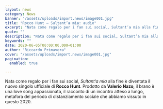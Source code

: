 ```yaml
---
layout: news
category: News
banner: "/assets/uploads/import.news/image001.jpg"
title: "Rocco Hunt – Sultant’a mia: audio"
excerpt: "Nata come regalo per i fan sui social, Sultant’a mia alla fine è diventata il nuovo singolo ufficiale di Rocco Hunt. Prodotto da Valerio Nazo, il brano è una love song appassionata, il racconto di un incontro atteso a lungo, metafora del periodo di distanziamento sociale che abbiamo vissuto in questo "
quote: ""
description: "Nata come regalo per i fan sui social, Sultant’a mia alla fine è diventata il nuovo singolo ufficiale di Rocco Hunt. Prodotto da Valerio Nazo, il brano è una love song appassionata, il racconto di un incontro atteso a lungo, metafora del periodo di distanziamento sociale che abbiamo vissuto in questo "
keywords: ""
date: 2020-06-05T00:00:00.000+01:00
author: "Riccardo Primavera"
cover: "/assets/uploads/import.news/image001.jpg"
pagination:
  enabled: true

---
```


Nata come regalo per i fan sui social, _Sultant’a mia_ alla fine è diventata il nuovo singolo ufficiale di **Rocco Hunt**. Prodotto da **Valerio Nazo**, il brano è una love song appassionata, il racconto di un incontro atteso a lungo, metafora del periodo di distanziamento sociale che abbiamo vissuto in questo 2020.